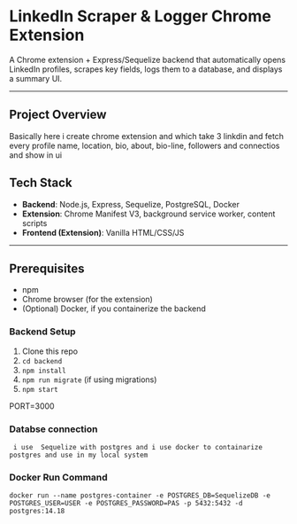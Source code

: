 # LinkedIn Scraper & Logger Chrome Extension

A Chrome extension + Express/Sequelize backend that automatically opens LinkedIn profiles, scrapes key fields, logs them to a database, and displays a summary UI.

---


## Project Overview

Basically here i create chrome extension and which take 3 linkdin and fetch every profile name, location, bio, about, bio-line, followers and connectios and show in ui

## Tech Stack

- **Backend**: Node.js, Express, Sequelize, PostgreSQL, Docker  
- **Extension**: Chrome Manifest V3, background service worker, content scripts  
- **Frontend (Extension)**: Vanilla HTML/CSS/JS  

---

## Prerequisites
- npm
- Chrome browser (for the extension)  
- (Optional) Docker, if you containerize the backend  

  
### Backend Setup

1. Clone this repo  
2. `cd backend`  
3. `npm install`   
4. `npm run migrate` (if using migrations)  
5. `npm start`

PORT=3000
### Databse connection
     i use  Sequelize with postgres and i use docker to containarize postgres and use in my local system
### Docker Run Command
    docker run --name postgres-container -e POSTGRES_DB=SequelizeDB -e POSTGRES_USER=USER -e POSTGRES_PASSWORD=PAS -p 5432:5432 -d postgres:14.18
     
